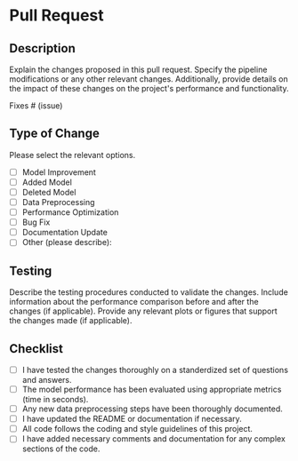 # Pull Request

## Description
Explain the changes proposed in this pull request. Specify the pipeline modifications or any other relevant changes. Additionally, provide details on the impact of these changes on the project's performance and functionality.

Fixes # (issue)

## Type of Change
Please select the relevant options.

- [ ] Model Improvement
- [ ] Added Model
- [ ] Deleted Model
- [ ] Data Preprocessing
- [ ] Performance Optimization
- [ ] Bug Fix
- [ ] Documentation Update
- [ ] Other (please describe):

## Testing
Describe the testing procedures conducted to validate the changes. Include information about the performance comparison before and after the changes (if applicable). Provide any relevant plots or figures that support the changes made (if applicable).

## Checklist
- [ ] I have tested the changes thoroughly on a standerdized set of questions and answers.
- [ ] The model performance has been evaluated using appropriate metrics (time in seconds).
- [ ] Any new data preprocessing steps have been thoroughly documented.
- [ ] I have updated the README or documentation if necessary.
- [ ] All code follows the coding and style guidelines of this project.
- [ ] I have added necessary comments and documentation for any complex sections of the code.